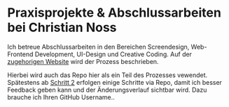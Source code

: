 # Praxisprojekte & Abschlussarbeiten bei Christian Noss

Ich betreue Abschlussarbeiten in den Bereichen Screendesign, Web-Frontend Development, UI-Design und Creative Coding. Auf der [zugehorigen Website](https://cnoss.github.io/thesis/) wird der Prozess beschrieben.

Hierbei wird auch das Repo hier als ein Teil des Prozesses vewendet. Spätestens ab [Schritt 2](https://cnoss.github.io/thesis/#schritt-2-titel-und-forschungsfrage) erfolgen einige Schritte via Repo, damit ich besser Feedback geben kann und der Änderungsverlauf sichtbar wird. Dazu brauche ich Ihren GitHub Username..

